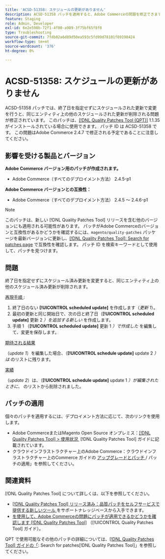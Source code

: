 ```yaml
---
title: 'ACSD-51358: スケジュールの更新がありません'
description: ACSD-51358 パッチを適用すると、Adobe Commerceの問題を修正できます。この問題では、終了日を指定せずにスケジュールされた更新を変更すると、同じエンティティで他のスケジュールされた更新が削除されます。
feature: Staging
role: Admin, Developer
exl-id: 6e2e598b-72f1-4f00-a989-3f75bf65f8f0
type: Troubleshooting
source-git-commit: 7fdb02a6d89d50ea593c5fd99d78101f89198424
workflow-type: tm+mt
source-wordcount: '376'
ht-degree: 0%

---
```


# ACSD-51358: スケジュールの更新がありません

ACSD-51358 パッチでは、終了日を指定せずにスケジュールされた更新で変更を行うと、同じエンティティ上の他のスケジュールされた更新が削除される問題が修正されています。 このパッチは、[[!DNL Quality Patches Tool (QPT)]](https://experienceleague.adobe.com/ja/docs/commerce-operations/tools/quality-patches-tool/quality-patches-tool-to-self-serve-quality-patches) 1.1.35 がインストールされている場合に使用できます。 パッチ ID は ACSD-51358 です。 この問題はAdobe Commerce 2.4.7 で修正される予定であることに注意してください。

## 影響を受ける製品とバージョン

**Adobe Commerce バージョン用のパッチが作成されます。**

* Adobe Commerce（すべてのデプロイメント方法） 2.4.5-p1

**Adobe Commerce バージョンとの互換性：**

* Adobe Commerce（すべてのデプロイメント方法） 2.4.5 ～ 2.4.6-p1

>[!NOTE]
>
>このパッチは、新しい [!DNL Quality Patches Tool] リリースを含む他のバージョンにも適用される可能性があります。 パッチがAdobe Commerceのバージョンと互換性があるかどうかを確認するには、`magento/quality-patches` パッケージを最新バージョンに更新し、[[!DNL Quality Patches Tool]: Search for patches page](https://experienceleague.adobe.com/tools/commerce-quality-patches/index.html?lang=ja) で互換性を確認します。 パッチ ID を検索キーワードとして使用して、パッチを見つけます。

## 問題

終了日を指定せずにスケジュール済み更新を変更すると、同じエンティティ上の他のスケジュール済み更新が削除されます。

<u> 再現手順 </u>:

1. 終了日のない **[!UICONTROL scheduled update]** を作成します（*更新 1*）。
1. 最初の更新と同じ開始日で、次の日と終了日（**[!UICONTROL scheduled update]** 更新 2 *）を追加する新しい* を作成します。
1. 手順 1 （**[!UICONTROL scheduled update]** 更新 1 *）で作成した* を編集して、変更を保存します。

<u> 期待される結果 </u>

（*update 1*）を編集した場合、（**[!UICONTROL schedule update]** update 2 *）は* のリストに残ります。

<u> 実績 </u>

（*update 2*）は、（**[!UICONTROL schedule update]** update 1 *）が編集されたときに、* のリストから削除されました。

## パッチの適用

個々のパッチを適用するには、デプロイメント方法に応じて、次のリンクを使用します。

* Adobe CommerceまたはMagento Open Source オンプレミス：[[!DNL Quality Patches Tool] > 使用状況 &#x200B;](/help/tools/quality-patches-tool/usage.md) [!DNL Quality Patches Tool] ガイドに記載されています。
* クラウドインフラストラクチャー上のAdobe Commerce：クラウドインフラストラクチャー上のCommerce ガイドの [&#x200B; アップグレードとパッチ &#x200B;](https://experienceleague.adobe.com/docs/commerce-cloud-service/user-guide/develop/upgrade/apply-patches.html?lang=ja)/ パッチの適用」を参照してください。

## 関連資料

[!DNL Quality Patches Tool] について詳しくは、以下を参照してください。

* [[!DNL Quality Patches Tool]  リリース済み：品質パッチをセルフサービスで提供する新しいツール &#x200B;](https://experienceleague.adobe.com/ja/docs/commerce-operations/tools/quality-patches-tool/quality-patches-tool-to-self-serve-quality-patches) をサポートナレッジベースから入手できます。
* [&#x200B; を使用して、Adobe Commerceの問題にパッチが適用できるかどうかを確認します  [!DNL Quality Patches Tool]](/help/tools/quality-patches-tool/patches-available-in-qpt/check-patch-for-magento-issue-with-magento-quality-patches.md) （[!UICONTROL Quality Patches Tool] ガイド）。


QPT で使用可能なその他のパッチの詳細については、[[!DNL Quality Patches Tool] ガイドの「](<https://experienceleague.adobe.com/tools/commerce-quality-patches/index.html?lang=ja>): Search for patches[!DNL Quality Patches Tool]」を参照してください。
